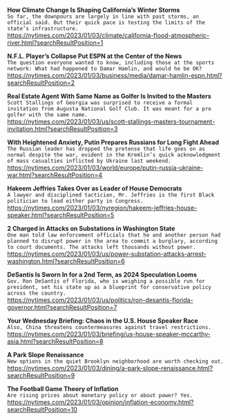**How Climate Change Is Shaping California’s Winter Storms**\
`So far, the downpours are largely in line with past storms, an official said. But their quick pace is testing the limits of the state’s infrastructure.`\
https://nytimes.com/2023/01/03/climate/california-flood-atmospheric-river.html?searchResultPosition=1

**N.F.L. Player’s Collapse Put ESPN at the Center of the News**\
`The question everyone wanted to know, including those at the sports network: What had happened to Damar Hamlin, and would he be OK?`\
https://nytimes.com/2023/01/03/business/media/damar-hamlin-espn.html?searchResultPosition=2

**Real Estate Agent With Same Name as Golfer Is Invited to the Masters**\
`Scott Stallings of Georgia was surprised to receive a formal invitation from Augusta National Golf Club. It was meant for a pro golfer with the same name.`\
https://nytimes.com/2023/01/03/us/scott-stallings-masters-tournament-invitation.html?searchResultPosition=3

**With Heightened Anxiety, Putin Prepares Russians for Long Fight Ahead**\
`The Russian leader has dropped the pretense that life goes on as normal despite the war, evident in the Kremlin’s quick acknowledgment of mass casualties inflicted by Ukraine last weekend.`\
https://nytimes.com/2023/01/03/world/europe/putin-russia-ukraine-war.html?searchResultPosition=4

**Hakeem Jeffries Takes Over as Leader of House Democrats**\
`A lawyer and disciplined tactician, Mr. Jeffries is the first Black politician to lead either party in Congress.`\
https://nytimes.com/2023/01/03/nyregion/hakeem-jeffries-house-speaker.html?searchResultPosition=5

**2 Charged in Attacks on Substations in Washington State**\
`One man told law enforcement officials that he and another person had planned to disrupt power in the area to commit a burglary, according to court documents. The attacks left thousands without power.`\
https://nytimes.com/2023/01/03/us/power-substation-attacks-arrest-washington.html?searchResultPosition=6

**DeSantis Is Sworn In for a 2nd Term, as 2024 Speculation Looms**\
`Gov. Ron DeSantis of Florida, who is weighing a possible run for president, set his state up as a blueprint for conservative policy across the country.`\
https://nytimes.com/2023/01/03/us/politics/ron-desantis-florida-governor.html?searchResultPosition=7

**Your Wednesday Briefing: Chaos in the U.S. House Speaker Race**\
`Also, China threatens countermeasures against travel restrictions.`\
https://nytimes.com/2023/01/03/briefing/us-house-speaker-mccarthy-asia.html?searchResultPosition=8

**A Park Slope Renaissance**\
`New options in the quiet Brooklyn neighborhood are worth checking out.`\
https://nytimes.com/2023/01/03/dining/a-park-slope-renaissance.html?searchResultPosition=9

**The Football Game Theory of Inflation**\
`Are rising prices about monetary policy or about power? Yes.`\
https://nytimes.com/2023/01/03/opinion/inflation-economy.html?searchResultPosition=10


